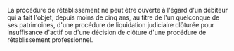 La procédure de rétablissement ne peut être ouverte à l'égard d'un débiteur qui a fait l'objet, depuis moins de cinq ans, au titre de l'un quelconque de ses patrimoines, d'une procédure de liquidation judiciaire clôturée pour insuffisance d'actif ou d'une décision de clôture d'une procédure de rétablissement professionnel.  

  
